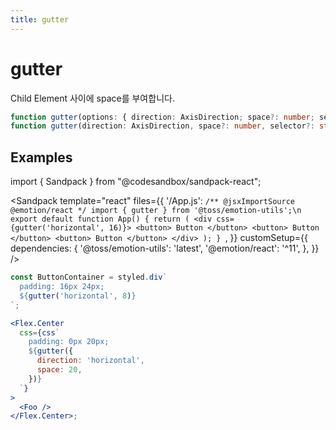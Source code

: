 ```yaml
---
title: gutter
---
```


# gutter

Child Element 사이에 space를 부여합니다.

```ts
function gutter(options: { direction: AxisDirection; space?: number; selector?: string }): SerializedStyles;
function gutter(direction: AxisDirection, space?: number, selector?: string): SerializedStyles;
```

## Examples

import { Sandpack } from "@codesandbox/sandpack-react";

<!-- prettier-ignore -->
<Sandpack
  template="react"
  files={{
    '/App.js': `/** @jsxImportSource @emotion/react */
import { gutter } from '@toss/emotion-utils';\n
export default function App() {
  return (
    <div css={gutter('horizontal', 16)}>
      <button>
        Button
      </button>
      <button>
        Button
      </button>
      <button>
        Button
      </button>
    </div>
  );
}
`,
  }}
  customSetup={{
    dependencies: {
      '@toss/emotion-utils': 'latest',
      '@emotion/react': '^11',
    },
  }}
/>

```jsx
const ButtonContainer = styled.div`
  padding: 16px 24px;
  ${gutter('horizontal', 8)}
`;

<Flex.Center
  css={css`
    padding: 0px 20px;
    ${gutter({
      direction: 'horizontal',
      space: 20,
    })}
  `}
>
  <Foo />
</Flex.Center>;
```
